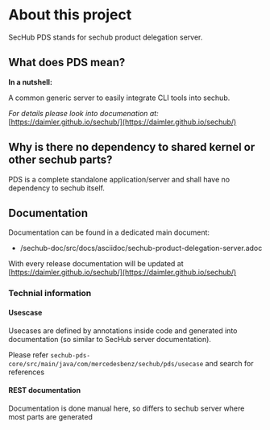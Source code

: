 <!-- SPDX-License-Identifier: MIT --->

# About this project
SecHub PDS stands for sechub product delegation server.

## What does PDS mean?
**In a nutshell:**

A common generic server to easily integrate CLI tools into sechub.

_For details please look into documenation at:_[https://daimler.github.io/sechub/](https://daimler.github.io/sechub/)

## Why is there no dependency to shared kernel or other sechub parts?
PDS is a complete standalone application/server and shall have no dependency to sechub itself.

## Documentation
Documentation can be found in a dedicated main document:

- /sechub-doc/src/docs/asciidoc/sechub-product-delegation-server.adoc

With every release documentation will be updated at [https://daimler.github.io/sechub/](https://daimler.github.io/sechub/)

### Technial information
#### Usescase
Usecases are defined by annotations inside code and generated into documentation (so similar to 
SecHub server documentation).

Please refer `sechub-pds-core/src/main/java/com/mercedesbenz/sechub/pds/usecase` and search for references

#### REST documentation
Documentation is done manual here, so differs to sechub server where most parts are generated